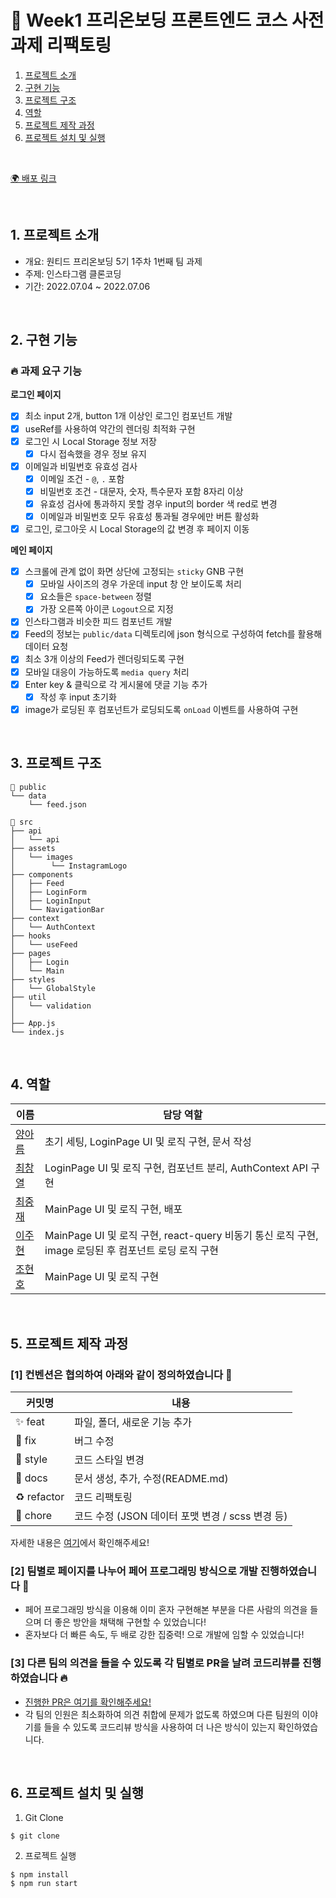 # 💊 Week1 프리온보딩 프론트엔드 코스 사전과제 리팩토링

1. [프로젝트 소개](#1-프로젝트-소개)
2. [구현 기능](#2-구현-기능)
3. [프로젝트 구조](#3-프로젝트-구조)
4. [역할](#4-역할)
5. [프로젝트 제작 과정](#5-프로젝트-제작-과정)
6. [프로젝트 설치 및 실행](#6-프로젝트-설치-및-실행)

<br/>

[🌍 배포 링크](https://running-sheep-instagram.netlify.app/)

<br />

## 1. 프로젝트 소개
- 개요: 원티드 프리온보딩 5기 1주차 1번째 팀 과제
- 주제: 인스타그램 클론코딩
- 기간: 2022.07.04 ~ 2022.07.06

<br />

## 2. 구현 기능
### 🔥 과제 요구 기능
**로그인 페이지**   
- [x] 최소 input 2개, button 1개 이상인 로그인 컴포넌트 개발
- [x] useRef를 사용하여 약간의 렌더링 최적화 구현
- [x] 로그인 시 Local Storage 정보 저장
  - [x] 다시 접속했을 경우 정보 유지
- [x] 이메일과 비밀번호 유효성 검사
  - [x] 이메일 조건 - `@`, `.` 포함
  - [x] 비밀번호 조건 - 대문자, 숫자, 특수문자 포함 8자리 이상
  - [x] 유효성 검사에 통과하지 못할 경우 input의 border 색 red로 변경
  - [x] 이메일과 비밀번호 모두 유효성 통과될 경우에만 버튼 활성화
- [x] 로그인, 로그아웃 시 Local Storage의 값 변경 후 페이지 이동

**메인 페이지**   
- [x] 스크롤에 관계 없이 화면 상단에 고정되는 `sticky` GNB 구현
  - [x] 모바일 사이즈의 경우 가운데 input 창 안 보이도록 처리
  - [x] 요소들은 `space-between` 정렬
  - [x] 가장 오른쪽 아이콘 `Logout`으로 지정
- [x] 인스타그램과 비슷한 피드 컴포넌트 개발
- [x] Feed의 정보는 `public/data` 디렉토리에 json 형식으로 구성하여 fetch를 활용해 데이터 요청
- [x] 최소 3개 이상의 Feed가 렌더링되도록 구현
- [x] 모바일 대응이 가능하도록 `media query` 처리
- [x] Enter key & 클릭으로 각 게시물에 댓글 기능 추가
  - [x] 작성 후 input 초기화
- [x] image가 로딩된 후 컴포넌트가 로딩되도록 `onLoad` 이벤트를 사용하여 구현

<br />

## 3. 프로젝트 구조
```
📁 public
└── data
    └── feed.json

📁 src
├── api
│   └── api
├── assets
│   └── images
│        └── InstagramLogo
├── components
│   ├── Feed
│   ├── LoginForm
│   ├── LoginInput
│   └── NavigationBar
├── context
│   └── AuthContext
├── hooks
│   └── useFeed
├── pages
│   ├── Login
│   └── Main
├── styles
│   └── GlobalStyle
├── util
│   └── validation
│
├── App.js
└── index.js
```
<br />

## 4. 역할
| 이름                                       | 담당 역할                                                      |
|--------------------------------------------|----------------------------------------------------------------|
| [ 양아름 ](https://github.com/areumsheep)  | 초기 세팅, LoginPage UI 및 로직 구현, 문서 작성                |
| [ 최창열 ](https://github.com/pinkdumbbel) | LoginPage UI 및 로직 구현, 컴포넌트 분리, AuthContext API 구현 |
| [ 최중재 ](https://github.com/joong8812)   | MainPage UI 및 로직 구현, 배포                                       |
| [ 이주현 ](https://github.com/mael1657)    | MainPage UI 및 로직 구현, react-query 비동기 통신 로직 구현, image 로딩된 후 컴포넌트 로딩 로직 구현         |
| [ 조현호 ](https://github.com/hajun2)      | MainPage UI 및 로직 구현                                       |
<br />

## 5. 프로젝트 제작 과정

### [1] 컨벤션은 협의하여 아래와 같이 정의하였습니다 🥳
| 커밋명      | 내용                                             |
| ----------- | ------------------------------------------------ |
| ✨ feat     | 파일, 폴더, 새로운 기능 추가                     |
| 🐛 fix      | 버그 수정                                        |
| 💄 style    | 코드 스타일 변경                                 |
| 📝 docs     | 문서 생성, 추가, 수정(README.md)                 |
| ♻️ refactor | 코드 리팩토링                                    |
| 💩 chore   | 코드 수정 (JSON 데이터 포맷 변경 / scss 변경 등) |

자세한 내용은 [여기](https://github.com/wanted-running-sheep/wanted-pre-onboarding-fe/issues/1)에서 확인해주세요!

### [2] 팀별로 페이지를 나누어 페어 프로그래밍 방식으로 개발 진행하였습니다 🏃
- 페어 프로그래밍 방식을 이용해 이미 혼자 구현해본 부분을 다른 사람의 의견을 들으며 더 좋은 방안을 채택해 구현할 수 있었습니다!
- 혼자보다 더 빠른 속도, 두 배로 강한 집중력! 으로 개발에 임할 수 있었습니다!

### [3] 다른 팀의 의견을 들을 수 있도록 각 팀별로 PR을 날려 코드리뷰를 진행하였습니다 🔥
- [진행한 PR은 여기를 확인해주세요!](https://github.com/wanted-running-sheep/wanted-pre-onboarding-fe/pulls?q=is%3Apr+is%3Aclosed)
- 각 팀의 인원은 최소화하여 의견 취합에 문제가 없도록 하였으며 다른 팀원의 이야기를 들을 수 있도록 코드리뷰 방식을 사용하여 더 나은 방식이 있는지 확인하였습니다.

<br/>

## 6. 프로젝트 설치 및 실행
1. Git Clone
```command
$ git clone
```

2. 프로젝트 실행
```command
$ npm install
$ npm run start
```
